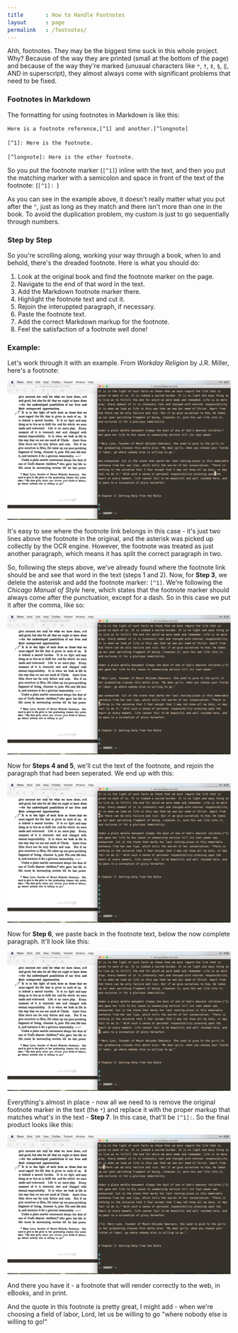 ```yaml
---
title       : How to Handle Footnotes
layout      : page
permalink   : /footnotes/
---
```

Ahh, footnotes. They may be the biggest time suck in this whole project. Why? Because of the way they are printed (small at the bottom of the page) and because of the way they're marked (unusual characters like `*`, `†`, `‡`, `§`, `‖`, AND in superscript), they almost always come with significant problems that need to be fixed. 

### Footnotes in Markdown

The formatting for using footnotes in Markdown is like this:

    Here is a footnote reference,[^1] and another.[^longnote]
    
    [^1]: Here is the footnote.
    
    [^longnote]: Here is the other footnote.

So you put the footnote marker (`[^1]`) inline with the text, and then you put the matching marker with a semicolon and space
in front of the text of the footnote: (`[^1]: `)

As you can see in the example above, it doesn't really matter what you put after the `^`, just as long as they match and
there isn't more than one in the book. To avoid the duplication problem, my custom is just to go sequentially through
numbers. 

### Step by Step

So you're scrolling along, working your way through a book, when lo and behold, there's the dreaded footnote. Here is what you should do:

1.  Look at the original book and find the footnote marker on the page.
2.  Navigate to the end of that word in the text.
3.  Add the Markdown footnote marker there.
4.  Highlight the footnote text and cut it.
5.  Rejoin the interuppted paragraph, if necessary.
6.  Paste the footnote text.
7.  Add the correct Markdown markup for the footnote.
8.  Feel the satisfaction of a footnote well done!

### Example:

Let's work through it with an example. From *Workday Religion* by J.R. Miller, here's a footnote:

![](/assets/img/footnotes-1.png)

It's easy to see where the footnote link belongs in this case - it's just two lines above the footnote in the original, and
the asterisk was picked up collectly by the OCR engine. However, the footnote was treated as just another paragraph, which
means it has split the correct paragraph in two.

So, following the steps above, we've already found where the footnote link should be and see that word in the text (steps 1 and 2). Now, for
**Step 3**, we delete the asterisk and add the footnote marker: `[^1]`. We're following the *Chicago Manual of Style* here, which
states that the footnote marker should always come after the punctuation, except for a dash. So in this case we put it after the comma, like so:

![](/assets/img/footnotes-2.png)

Now for **Steps 4 and 5**, we'll cut the text of the footnote, and rejoin the paragraph that had been seperated. We end up with
this:

![](/assets/img/footnotes-3.png)

Now for **Step 6**, we paste back in the footnote text, below the now complete paragraph. It'll look like this:

![](/assets/img/footnotes-4.png)

Everything's almost in place - now all we need to is remove the original footnote marker in the text (the `*`) and replace it
with the proper markup that matches what's in the text - **Step 7**. In this case, that'll be `[^1]:`. So the final product looks like this:

![](/assets/img/footnotes-5.png)

And there you have it - a footnote that will render correctly to the web, in eBooks, and in print. 

And the quote in this footnote is pretty great, I might add - when we're choosing a field of labor, Lord, let us be willing
to go "where nobody else is willing to go!"
